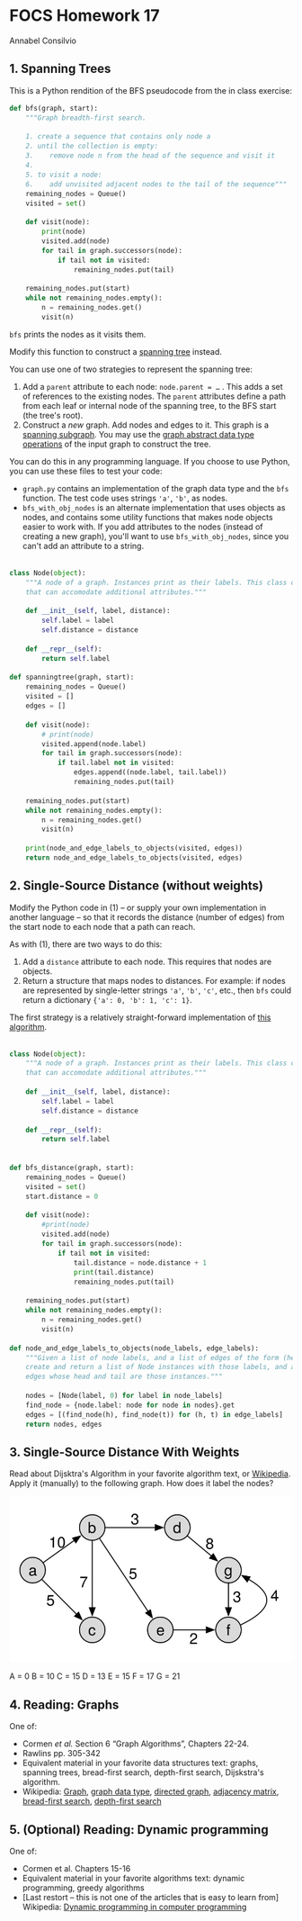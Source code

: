 # FOCS Homework 17

Annabel Consilvio

## 1. Spanning Trees

This is a Python rendition of the BFS pseudocode from the in class exercise:

``` python
def bfs(graph, start):
    """Graph breadth-first search.
    
    1. create a sequence that contains only node a
    2. until the collection is empty:
    3.    remove node n from the head of the sequence and visit it
    4.
    5. to visit a node:
    6.    add unvisited adjacent nodes to the tail of the sequence"""
    remaining_nodes = Queue()
    visited = set()

    def visit(node):
        print(node)
        visited.add(node)
        for tail in graph.successors(node):
            if tail not in visited:
                remaining_nodes.put(tail)

    remaining_nodes.put(start)
    while not remaining_nodes.empty():
        n = remaining_nodes.get()
        visit(n)
```
`bfs` prints the nodes as it visits them.

Modify this function to construct a [spanning tree](https://en.wikipedia.org/wiki/Spanning_tree) instead.

You can use one of two strategies to represent the spanning tree:

1. Add a `parent` attribute to each node: `node.parent = …` .  This adds a set of references to the existing nodes. The `parent` attributes define a path from each leaf or internal node of the spanning tree, to the BFS start (the tree's root).
2. Construct a *new* graph. Add nodes and edges to it. This graph is a [spanning subgraph](https://en.wikipedia.org/wiki/Glossary_of_graph_theory#subgraph). You may use the [graph abstract data type operations](https://en.wikipedia.org/wiki/Graph_(abstract_data_type)#Operations) of the input graph to construct the tree.

You can do this in any programming language. If you choose to use Python, you can use these files to test your code:

* `graph.py` contains an implementation of the graph data type and the `bfs` function. The test code uses strings `'a'`, `'b'`, as nodes.
* `bfs_with_obj_nodes` is an alternate implementation that uses objects as nodes, and contains some utility functions that makes node objects easier to work with. If you add attributes to the nodes (instead of creating a new graph), you'll want to use `bfs_with_obj_nodes`, since you can't add an attribute to a string.

``` python

class Node(object):
    """A node of a graph. Instances print as their labels. This class can be used to construct nodes
    that can accomodate additional attributes."""

    def __init__(self, label, distance):
        self.label = label
        self.distance = distance

    def __repr__(self):
        return self.label

def spanningtree(graph, start):
    remaining_nodes = Queue()
    visited = []
    edges = []

    def visit(node):
        # print(node)
        visited.append(node.label)
        for tail in graph.successors(node):
            if tail.label not in visited:
                edges.append((node.label, tail.label))
                remaining_nodes.put(tail)

    remaining_nodes.put(start)
    while not remaining_nodes.empty():
        n = remaining_nodes.get()
        visit(n)

    print(node_and_edge_labels_to_objects(visited, edges))
    return node_and_edge_labels_to_objects(visited, edges)

```


## 2. Single-Source Distance (without weights) 

Modify the Python code in (1) – or supply your own implementation in another language – so that it records the distance (number of edges) from the start node to each node that a path can reach.

As with (1), there are two ways to do this:

1. Add a `distance` attribute to each node. This requires that nodes are objects.
2. Return a structure that maps nodes to distances. For example: if nodes are represented by single-letter strings `'a'`, `'b'`, `'c'`, etc., then `bfs` could return a dictionary `{'a': 0, 'b': 1, 'c': 1}`.

The first strategy is a relatively straight-forward implementation of [this algorithm](https://en.wikipedia.org/wiki/Breadth-first_search#Pseudocode).

```python

class Node(object):
    """A node of a graph. Instances print as their labels. This class can be used to construct nodes
    that can accomodate additional attributes."""

    def __init__(self, label, distance):
        self.label = label
        self.distance = distance

    def __repr__(self):
        return self.label


def bfs_distance(graph, start):
    remaining_nodes = Queue()
    visited = set()
    start.distance = 0

    def visit(node):
        #print(node)
        visited.add(node)
        for tail in graph.successors(node):
            if tail not in visited:
                tail.distance = node.distance + 1
                print(tail.distance)
                remaining_nodes.put(tail)

    remaining_nodes.put(start)
    while not remaining_nodes.empty():
        n = remaining_nodes.get()
        visit(n)

def node_and_edge_labels_to_objects(node_labels, edge_labels):
    """Given a list of node labels, and a list of edges of the form (head_label, tail_label),
    create and return a list of Node instances with those labels, and a corresponding list of
    edges whose head and tail are those instances."""
    
    nodes = [Node(label, 0) for label in node_labels]
    find_node = {node.label: node for node in nodes}.get
    edges = [(find_node(h), find_node(t)) for (h, t) in edge_labels]
    return nodes, edges
```

## 3. Single-Source Distance With Weights

Read about Dijsktra's Algorithm in your favorite algorithm text, or [Wikipedia](https://en.wikipedia.org/wiki/Dijkstra%27s_algorithm#Algorithm). Apply it (manually) to the following graph. How does it label the nodes?

![](dijkstra.svg)

A = 0
B = 10
C = 15
D = 13
E = 15
F = 17
G = 21

## 4. Reading: Graphs
One of:

* Cormen *et al.* Section 6 “Graph Algorithms”, Chapters 22-24.
* Rawlins pp. 305-342
* Equivalent material in your favorite data structures text: graphs, spanning trees, bread-first search, depth-first search, Dijskstra's algorithm.
* Wikipedia: [Graph](https://en.wikipedia.org/wiki/Graph_(discrete_mathematics)), [graph data type](https://en.wikipedia.org/wiki/Graph_(abstract_data_type)), [directed graph](https://en.wikipedia.org/wiki/Directed_graph), [adjacency matrix](https://en.wikipedia.org/wiki/Adjacency_matrix), [bread-first search](https://en.wikipedia.org/wiki/https://en.wikipedia.org/wiki/Breadth-first_search), [depth-first search](https://en.wikipedia.org/wiki/Depth-first_search)
## 5. (Optional) Reading: Dynamic programming

One of:

* Cormen et al. Chapters 15-16
* Equivalent material in your favorite algorithms text: dynamic programming, greedy algorithms
* [Last restort – this is not one of the articles that is easy to learn from] Wikipedia: [Dynamic programming in computer programming](https://en.wikipedia.org/wiki/Dynamic_programming#Dynamic_programming_in_computer_programming)